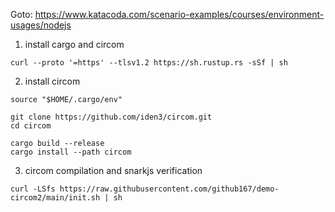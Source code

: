 Goto: https://www.katacoda.com/scenario-examples/courses/environment-usages/nodejs

1. install cargo and circom
```
curl --proto '=https' --tlsv1.2 https://sh.rustup.rs -sSf | sh
```

2. install circom
```
source "$HOME/.cargo/env"

git clone https://github.com/iden3/circom.git
cd circom

cargo build --release
cargo install --path circom
```
3. circom compilation and snarkjs verification
```
curl -LSfs https://raw.githubusercontent.com/github167/demo-circom2/main/init.sh | sh
```
